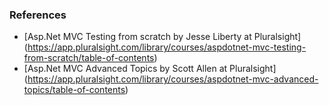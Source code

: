 ### References
- [Asp.Net MVC Testing from scratch by Jesse Liberty at Pluralsight] (https://app.pluralsight.com/library/courses/aspdotnet-mvc-testing-from-scratch/table-of-contents)
- [Asp.Net MVC Advanced Topics by Scott Allen at Pluralsight] (https://app.pluralsight.com/library/courses/aspdotnet-mvc-advanced-topics/table-of-contents)
